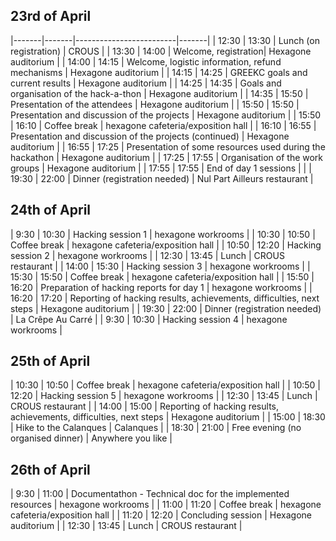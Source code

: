 ## 23rd of April

|-------|-------|-------------------------|-------|
| 12:30 | 13:30 | Lunch (on registration) | CROUS |
| 13:30 | 14:00 | Welcome, registration| Hexagone auditorium |
| 14:00 | 14:15 | Welcome, logistic information, refund mechanisms | Hexagone auditorium |
| 14:15 | 14:25 | GREEKC goals and current results | Hexagone auditorium |
| 14:25 | 14:35 | Goals and organisation of the hack-a-thon | Hexagone auditorium |
| 14:35 | 15:50 | Presentation of the attendees | Hexagone auditorium |
| 15:50 | 15:50 | Presentation and discussion of the projects | Hexagone auditorium |
| 15:50 | 16:10 | Coffee break | hexagone cafeteria/exposition hall |
| 16:10 | 16:55 | Presentation and discussion of the projects (continued) | Hexagone auditorium |
| 16:55 | 17:25 | Presentation of some resources used during the hackathon | Hexagone auditorium |
| 17:25 | 17:55 | Organisation of the work groups | Hexagone auditorium |
| 17:55 | 17:55 | End of day 1 sessions |  |
| 19:30 | 22:00 | Dinner (registration needed) | Nul Part Ailleurs restaurant |

## 24th of April

| 9:30 | 10:30 | Hacking session 1 | hexagone workrooms |
| 10:30 | 10:50 | Coffee break | hexagone cafeteria/exposition hall |
| 10:50 | 12:20 | Hacking session 2 | hexagone workrooms |
| 12:30 | 13:45 | Lunch | CROUS restaurant |
| 14:00 | 15:30 | Hacking session 3 | hexagone workrooms |
| 15:30 | 15:50 | Coffee break | hexagone cafeteria/exposition hall |
| 15:50 | 16:20 | Preparation of hacking reports for day 1 | hexagone workrooms |
| 16:20 | 17:20 | Reporting of hacking results, achievements, difficulties, next steps | Hexagone auditorium |
| 19:30 | 22:00 | Dinner (registration needed) | La Crêpe Au Carré |
| 9:30 | 10:30 | Hacking session 4 | hexagone workrooms |

## 25th of April

| 10:30 | 10:50 | Coffee break | hexagone cafeteria/exposition hall |
| 10:50 | 12:20 | Hacking session 5 | hexagone workrooms |
| 12:30 | 13:45 | Lunch | CROUS restaurant |
| 14:00 | 15:00 | Reporting of hacking results, achievements, difficulties, next steps | Hexagone auditorium |
| 15:00 | 18:30 | Hike to the Calanques | Calanques |
| 18:30 | 21:00 | Free evening (no organised dinner) | Anywhere you like |

## 26th of April

| 9:30 | 11:00 | Documentathon - Technical doc for the implemented resources | hexagone workrooms |
| 11:00 | 11:20 | Coffee break | hexagone cafeteria/exposition hall |
| 11:20 | 12:20 | Concluding session | Hexagone auditorium |
| 12:30 | 13:45 | Lunch | CROUS restaurant |
